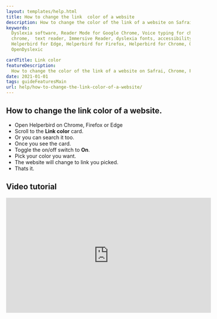 ```yaml
---
layout: templates/help.html
title: How to change the link  color of a website
description: How to change the color of the link of a website on Safrai, Chrome, Firefox or Edge.
keywords:
  Dyslexia software, Reader Mode for Google Chrome, Voice typing for chrome, Text to speech for
  chrome,  text reader, Immersive Reader, dyslexia fonts, accessibility software, dyslexia software,
  Helperbird for Edge, Helperbird for Firefox, Helperbird for Chrome, Opendyslexic for Chrome,
  OpenDyslexic

cardTitle: Link color
featureDescription:
  How to change the color of the link of a website on Safrai, Chrome, Firefox or Edge.
date: 2021-01-01
tags: guideFeaturesMain
url: help/how-to-change-the-link-color-of-a-website/
---
```


## How to change the link color of a website.

- Open Helperbird on Chrome, Firefox or Edge
- Scroll to the **Link color** card.
- Or you can search it too.
- Once you see the card.
- Toggle the on/off switch to **On**.
- Pick your color you want.
- The website will change to link you picked.
- Thats it.

## Video tutorial

<iframe 
  width="560" 
  height="315" 
  src="https://www.youtube.com/embed/onx9kJvdeE4" 
  title="YouTube video player" 
  frameborder="0" 
  allow="accelerometer; autoplay; clipboard-write; encrypted-media; gyroscope; picture-in-picture" 
  allowfullscreen>
</iframe>
